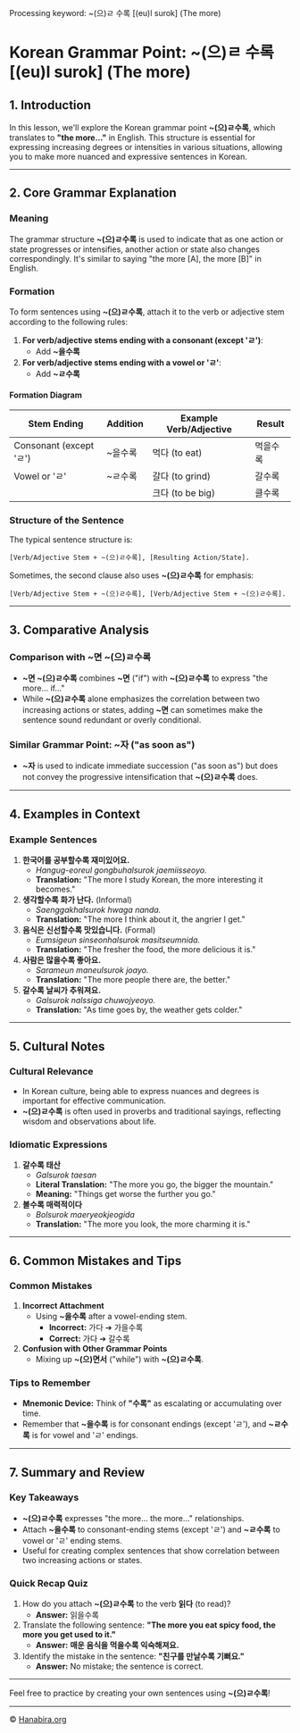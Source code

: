 Processing keyword: ~(으)ㄹ 수록 [(eu)l surok] (The more)
# Korean Grammar Point: ~(으)ㄹ 수록 [(eu)l surok] (The more)

## 1. Introduction
In this lesson, we'll explore the Korean grammar point **~(으)ㄹ수록**, which translates to **"the more..."** in English. This structure is essential for expressing increasing degrees or intensities in various situations, allowing you to make more nuanced and expressive sentences in Korean.

---
## 2. Core Grammar Explanation
### Meaning
The grammar structure **~(으)ㄹ수록** is used to indicate that as one action or state progresses or intensifies, another action or state also changes correspondingly. It's similar to saying "the more [A], the more [B]" in English.
### Formation
To form sentences using **~(으)ㄹ수록**, attach it to the verb or adjective stem according to the following rules:
1. **For verb/adjective stems ending with a consonant (except 'ㄹ')**:
   - Add **~을수록**
2. **For verb/adjective stems ending with a vowel or 'ㄹ'**:
   - Add **~ㄹ수록**
#### Formation Diagram
| Stem Ending                   | Addition      | Example Verb/Adjective | Result      |
|-------------------------------|---------------|------------------------|-------------|
| Consonant (except 'ㄹ')       | ~을수록        | 먹다 (to eat)          | 먹을수록    |
| Vowel or 'ㄹ'                 | ~ㄹ수록        | 갈다 (to grind)        | 갈수록      |
|                               |               | 크다 (to be big)       | 클수록      |
### Structure of the Sentence
The typical sentence structure is:
```
[Verb/Adjective Stem + ~(으)ㄹ수록], [Resulting Action/State].
```
Sometimes, the second clause also uses **~(으)ㄹ수록** for emphasis:
```
[Verb/Adjective Stem + ~(으)ㄹ수록], [Verb/Adjective Stem + ~(으)ㄹ수록].
```
---
## 3. Comparative Analysis
### Comparison with ~면 ~(으)ㄹ수록
- **~면 ~(으)ㄹ수록** combines **~면** ("if") with **~(으)ㄹ수록** to express "the more... if..."
- While **~(으)ㄹ수록** alone emphasizes the correlation between two increasing actions or states, adding **~면** can sometimes make the sentence sound redundant or overly conditional.
### Similar Grammar Point: **~자** ("as soon as")
- **~자** is used to indicate immediate succession ("as soon as") but does not convey the progressive intensification that **~(으)ㄹ수록** does.
---
## 4. Examples in Context
### Example Sentences
1. **한국어를 공부할수록 재미있어요.**
   - *Hangug-eoreul gongbuhalsurok jaemiisseoyo.*
   - **Translation:** "The more I study Korean, the more interesting it becomes."
2. **생각할수록 화가 난다.** (Informal)
   - *Saenggakhalsurok hwaga nanda.*
   - **Translation:** "The more I think about it, the angrier I get."
3. **음식은 신선할수록 맛있습니다.** (Formal)
   - *Eumsigeun sinseonhalsurok masitseumnida.*
   - **Translation:** "The fresher the food, the more delicious it is."
4. **사람은 많을수록 좋아요.**
   - *Sarameun maneulsurok joayo.*
   - **Translation:** "The more people there are, the better."
5. **갈수록 날씨가 추워져요.**
   - *Galsurok nalssiga chuwojyeoyo.*
   - **Translation:** "As time goes by, the weather gets colder."
---
## 5. Cultural Notes
### Cultural Relevance
- In Korean culture, being able to express nuances and degrees is important for effective communication.
- **~(으)ㄹ수록** is often used in proverbs and traditional sayings, reflecting wisdom and observations about life.
### Idiomatic Expressions
1. **갈수록 태산**
   - *Galsurok taesan*
   - **Literal Translation:** "The more you go, the bigger the mountain."
   - **Meaning:** "Things get worse the further you go."
2. **볼수록 매력적이다**
   - *Bolsurok maeryeokjeogida*
   - **Translation:** "The more you look, the more charming it is."
---
## 6. Common Mistakes and Tips
### Common Mistakes
1. **Incorrect Attachment**
   - Using **~을수록** after a vowel-ending stem.
     - **Incorrect:** 가다 ➔ 가을수록
     - **Correct:** 가다 ➔ 갈수록
2. **Confusion with Other Grammar Points**
   - Mixing up **~(으)면서** ("while") with **~(으)ㄹ수록**.
### Tips to Remember
- **Mnemonic Device:** Think of **"수록"** as escalating or accumulating over time.
- Remember that **~을수록** is for consonant endings (except 'ㄹ'), and **~ㄹ수록** is for vowel and 'ㄹ' endings.
---
## 7. Summary and Review
### Key Takeaways
- **~(으)ㄹ수록** expresses "the more... the more..." relationships.
- Attach **~을수록** to consonant-ending stems (except 'ㄹ') and **~ㄹ수록** to vowel or 'ㄹ' ending stems.
- Useful for creating complex sentences that show correlation between two increasing actions or states.
### Quick Recap Quiz
1. How do you attach **~(으)ㄹ수록** to the verb **읽다** (to read)?
   - **Answer:** 읽을수록
2. Translate the following sentence: **"The more you eat spicy food, the more you get used to it."**
   - **Answer:** **매운 음식을 먹을수록 익숙해져요.**
3. Identify the mistake in the sentence: **"친구를 만날수록 기뻐요."**
   - **Answer:** No mistake; the sentence is correct.
---
Feel free to practice by creating your own sentences using **~(으)ㄹ수록**!

---
© [Hanabira.org](https://hanabira.org)

